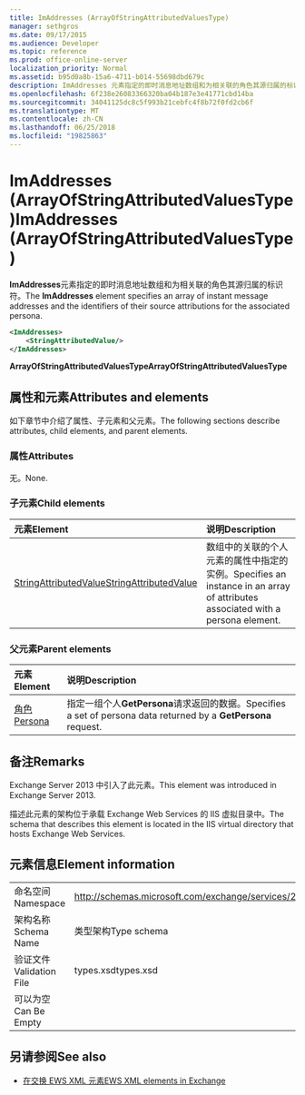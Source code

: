 ```yaml
---
title: ImAddresses (ArrayOfStringAttributedValuesType)
manager: sethgros
ms.date: 09/17/2015
ms.audience: Developer
ms.topic: reference
ms.prod: office-online-server
localization_priority: Normal
ms.assetid: b95d0a8b-15a6-4711-b014-55698dbd679c
description: ImAddresses 元素指定的即时消息地址数组和为相关联的角色其源归属的标识符。
ms.openlocfilehash: 6f238e26083366320ba04b187e3e41771cbd14ba
ms.sourcegitcommit: 34041125dc8c5f993b21cebfc4f8b72f0fd2cb6f
ms.translationtype: MT
ms.contentlocale: zh-CN
ms.lasthandoff: 06/25/2018
ms.locfileid: "19825863"
---
```

# <a name="imaddresses-arrayofstringattributedvaluestype"></a><span data-ttu-id="db081-103">ImAddresses (ArrayOfStringAttributedValuesType)</span><span class="sxs-lookup"><span data-stu-id="db081-103">ImAddresses (ArrayOfStringAttributedValuesType)</span></span>

<span data-ttu-id="db081-104">**ImAddresses**元素指定的即时消息地址数组和为相关联的角色其源归属的标识符。</span><span class="sxs-lookup"><span data-stu-id="db081-104">The **ImAddresses** element specifies an array of instant message addresses and the identifiers of their source attributions for the associated persona.</span></span> 
  
```XML
<ImAddresses>
    <StringAttributedValue/>
</ImAddresses>
```

 <span data-ttu-id="db081-105">**ArrayOfStringAttributedValuesType**</span><span class="sxs-lookup"><span data-stu-id="db081-105">**ArrayOfStringAttributedValuesType**</span></span>
## <a name="attributes-and-elements"></a><span data-ttu-id="db081-106">属性和元素</span><span class="sxs-lookup"><span data-stu-id="db081-106">Attributes and elements</span></span>

<span data-ttu-id="db081-107">如下章节中介绍了属性、子元素和父元素。</span><span class="sxs-lookup"><span data-stu-id="db081-107">The following sections describe attributes, child elements, and parent elements.</span></span>
  
### <a name="attributes"></a><span data-ttu-id="db081-108">属性</span><span class="sxs-lookup"><span data-stu-id="db081-108">Attributes</span></span>

<span data-ttu-id="db081-109">无。</span><span class="sxs-lookup"><span data-stu-id="db081-109">None.</span></span>
  
### <a name="child-elements"></a><span data-ttu-id="db081-110">子元素</span><span class="sxs-lookup"><span data-stu-id="db081-110">Child elements</span></span>

|<span data-ttu-id="db081-111">**元素**</span><span class="sxs-lookup"><span data-stu-id="db081-111">**Element**</span></span>|<span data-ttu-id="db081-112">**说明**</span><span class="sxs-lookup"><span data-stu-id="db081-112">**Description**</span></span>|
|:-----|:-----|
|[<span data-ttu-id="db081-113">StringAttributedValue</span><span class="sxs-lookup"><span data-stu-id="db081-113">StringAttributedValue</span></span>](stringattributedvalue.md) <br/> |<span data-ttu-id="db081-114">数组中的关联的个人元素的属性中指定的实例。</span><span class="sxs-lookup"><span data-stu-id="db081-114">Specifies an instance in an array of attributes associated with a persona element.</span></span>  <br/> |
   
### <a name="parent-elements"></a><span data-ttu-id="db081-115">父元素</span><span class="sxs-lookup"><span data-stu-id="db081-115">Parent elements</span></span>

|<span data-ttu-id="db081-116">**元素**</span><span class="sxs-lookup"><span data-stu-id="db081-116">**Element**</span></span>|<span data-ttu-id="db081-117">**说明**</span><span class="sxs-lookup"><span data-stu-id="db081-117">**Description**</span></span>|
|:-----|:-----|
|[<span data-ttu-id="db081-118">角色</span><span class="sxs-lookup"><span data-stu-id="db081-118">Persona</span></span>](persona.md) <br/> |<span data-ttu-id="db081-119">指定一组个人**GetPersona**请求返回的数据。</span><span class="sxs-lookup"><span data-stu-id="db081-119">Specifies a set of persona data returned by a **GetPersona** request.</span></span>  <br/> |
   
## <a name="remarks"></a><span data-ttu-id="db081-120">备注</span><span class="sxs-lookup"><span data-stu-id="db081-120">Remarks</span></span>

<span data-ttu-id="db081-121">Exchange Server 2013 中引入了此元素。</span><span class="sxs-lookup"><span data-stu-id="db081-121">This element was introduced in Exchange Server 2013.</span></span>
  
<span data-ttu-id="db081-122">描述此元素的架构位于承载 Exchange Web Services 的 IIS 虚拟目录中。</span><span class="sxs-lookup"><span data-stu-id="db081-122">The schema that describes this element is located in the IIS virtual directory that hosts Exchange Web Services.</span></span>
  
## <a name="element-information"></a><span data-ttu-id="db081-123">元素信息</span><span class="sxs-lookup"><span data-stu-id="db081-123">Element information</span></span>

|||
|:-----|:-----|
|<span data-ttu-id="db081-124">命名空间</span><span class="sxs-lookup"><span data-stu-id="db081-124">Namespace</span></span>  <br/> |http://schemas.microsoft.com/exchange/services/2006/types  <br/> |
|<span data-ttu-id="db081-125">架构名称</span><span class="sxs-lookup"><span data-stu-id="db081-125">Schema Name</span></span>  <br/> |<span data-ttu-id="db081-126">类型架构</span><span class="sxs-lookup"><span data-stu-id="db081-126">Type schema</span></span>  <br/> |
|<span data-ttu-id="db081-127">验证文件</span><span class="sxs-lookup"><span data-stu-id="db081-127">Validation File</span></span>  <br/> |<span data-ttu-id="db081-128">types.xsd</span><span class="sxs-lookup"><span data-stu-id="db081-128">types.xsd</span></span>  <br/> |
|<span data-ttu-id="db081-129">可以为空</span><span class="sxs-lookup"><span data-stu-id="db081-129">Can Be Empty</span></span>  <br/> ||
   
## <a name="see-also"></a><span data-ttu-id="db081-130">另请参阅</span><span class="sxs-lookup"><span data-stu-id="db081-130">See also</span></span>



- [<span data-ttu-id="db081-131">在交换 EWS XML 元素</span><span class="sxs-lookup"><span data-stu-id="db081-131">EWS XML elements in Exchange</span></span>](ews-xml-elements-in-exchange.md)

